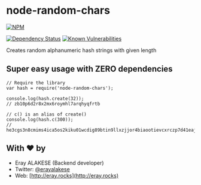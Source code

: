 # node-random-chars

[![NPM](https://nodei.co/npm/node-random-chars.png?downloads=true)](https://nodei.co/npm/node-random-chars/)

[![Dependency Status](https://david-dm.org/erayalakese/node-random-chars.svg)](https://david-dm.org/erayalakese/node-random-chars) [![Known Vulnerabilities](https://snyk.io/test/npm/node-random-chars/badge.svg)](https://snyk.io/test/npm/node-random-chars)

Creates random alphanumeric hash strings with given length

## Super easy usage with ZERO dependencies

```
// Require the library
var hash = require('node-random-chars');

console.log(hash.create(32));
// zb10p6d2r8x2mx6roymhl7arqhyqfrtb

// c() is an alias of create()
console.log(hash.c(300));
// he3cgs3n8cmims4ica5os2kiku01wcdig89btin9llxzjjor4biaootievcxrczp7d41eaj43rf6rix7oyo5vz51urf6r0olzh20hf5gq4cxrdzzguq8kmb49529c2zkg7mkejii19k9k2wdtqpqlefgk3xryfmr2lfgv9zoajorspzc103ph0p8ehfrz5na1jo7h7gphkt9wzr8j4qe52g4aemia7vw9pl0725ipb98fvx72gfuh4a38frid0gh83t4jn3766r39p8oa2m98z7iudicsnx7htkazq41jork
```

## With :heart: by
- Eray ALAKESE (Backend developer)
- Twitter: [@erayalakese](http://twitter.com/erayalakese)
- Web: [http://eray.rocks](http://eray.rocks)